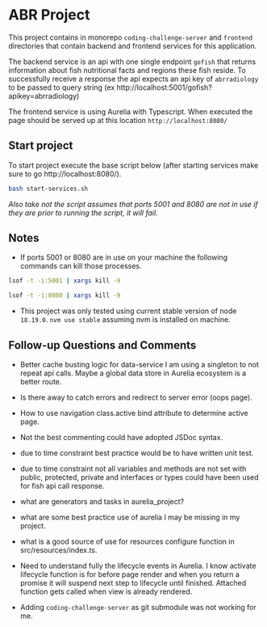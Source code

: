 # ABR Project

This project contains in monorepo `coding-challenge-server` and `frontend` directories that contain backend and frontend services for this application.  

The backend service is an api with one single endpoint `gofish` that returns information about fish nutritional facts and regions these fish reside.  To successfully receive a response the api expects an api key of `abrradiology` to be passed to query string (ex http://localhost:5001/gofish?apikey=abrradiology)

The frontend service is using Aurelia with Typescript.  When executed the page should be served up at this location `http://localhost:8080/`

## Start project

To start project execute the base script below (after starting services make sure to go http://localhost:8080/).
```bash
bash start-services.sh
```
_Also take not the script assumes that ports 5001 and 8080 are not in use if they are prior to running the script, it will fail._

## Notes

* If ports 5001 or 8080 are in use on your machine the following commands can kill those processes.
```bash
lsof -t -i:5001 | xargs kill -9
```
```bash
lsof -t -i:8080 | xargs kill -9
```
* This project was only tested using current stable version of node `18.19.0`. `nvm use stable` assuming nvm is installed on machine.

## Follow-up Questions and Comments
- Better cache busting logic for data-service I am using a singleton to not repeat api calls.  Maybe a global data store in Aurelia ecosystem is a better route.
- Is there away to catch errors and redirect to server error (oops page).
- How to use navigation class.active bind attribute to determine active page.
- Not the best commenting could have adopted JSDoc syntax.
- due to time constraint best practice would be to have written unit test.
- due to time constraint not all variables and methods are not set with public, protected, private and interfaces or types could have been used for fish api call response.

- what are generators and tasks in aurelia_project?
- what are some best practice use of aurelia I may be missing in my project.
- what is a good source of use for resources configure function in src/resources/index.ts.


- Need to understand fully the lifecycle events in Aurelia.  I know activate lifecycle function is for before page render and when you return a promise it will suspend next step to lifecycle until finished.
  Attached function gets called when view is already rendered.
- Adding `coding-challenge-server` as git submodule was not working for me.
